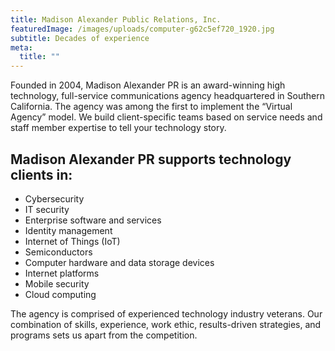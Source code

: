 ```yaml
---
title: Madison Alexander Public Relations, Inc.
featuredImage: /images/uploads/computer-g62c5ef720_1920.jpg
subtitle: D﻿ecades of experience
meta:
  title: ""
---
```

Founded in 2004, Madison Alexander PR is an award-winning high technology, full-service communications agency headquartered in Southern California.  The agency was among the first to implement the “Virtual Agency” model. We build client-specific teams based on service needs and staff member expertise to tell your technology story.

## Madison Alexander PR supports technology clients in:

* Cybersecurity
* IT security
* Enterprise software and services
* Identity management
* Internet of Things (IoT)
* Semiconductors
* Computer hardware and data storage devices
* Internet platforms 
* Mobile security
* Cloud computing

The agency is comprised of experienced technology industry veterans.  Our combination of skills, experience, work ethic, results-driven strategies, and programs sets us apart from the competition.